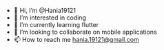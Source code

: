 - 👋 Hi, I’m @Hania19121
- 👀 I’m interested in coding
- 🌱 I’m currently learning flutter
- 💞️ I’m looking to collaborate on mobile applications
- 📫 How to reach me hania.19121@gmail.com

<!---
Hania19121/Hania19121 is a ✨ special ✨ repository because its `README.md` (this file) appears on your GitHub profile.
You can click the Preview link to take a look at your changes.
--->
